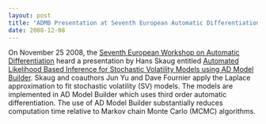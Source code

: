 ```yaml
---
layout: post
title: "ADMB Presentation at Seventh European Automatic Differentiation Workshop"
date: 2008-12-08
---
```


On November 25 2008, the [Seventh European Workshop on Automatic Differentiation](http://www.autodiff.org/?module=Workshops&submenu=EuroAD%2F7%2Fprogramme) heard a presentation by Hans Skaug entitled [Automated Likelihood Based Inference for Stochastic Volatility Models using AD Model Builder](http://www.autodiff.org/Docs/euroad/Seventh%20EuroAd%20Workshop%20-%20Hans%20Skaug%20-%20Automated%20Likelihood%20Based%20Inference%20for%20Stochastic%20Volatility%20Models%20using%20AD%20Model%20Builder.pdf). Skaug and coauthors Jun Yu and Dave Fournier apply the Laplace approximation to fit stochastic volatility (SV) models.
The models are implemented in AD Model Builder which uses third order automatic differentiation. The use of AD Model Builder substantially reduces computation time
relative to Markov chain Monte Carlo (MCMC) algorithms.
